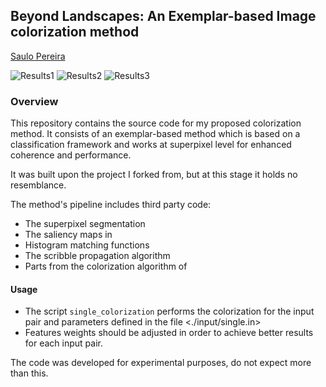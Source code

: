 ## Beyond Landscapes: An Exemplar-based Image colorization method ##
[Saulo Pereira](https://github.com/saulo-p)

![Results1](https://github.com/saulo-p/ImageColorization/blob/master/results/results1.png)
![Results2](https://github.com/saulo-p/ImageColorization/blob/master/results/results3.png)
![Results3](https://github.com/saulo-p/ImageColorization/blob/master/results/results4.png)

### Overview ###
This repository contains the source code for my proposed colorization method.
It consists of an exemplar-based method which is based on a classification framework and works at superpixel level for enhanced coherence and performance.

It was built upon the project I forked from, but at this stage it holds no resemblance.  

The method's pipeline includes third party code:
* The superpixel segmentation <Turbo>
* The saliency maps in <Saliency>
* Histogram matching functions 
* The scribble propagation algorithm <Levin>
* Parts from the colorization algorithm of <Gupta>


#### Usage ####
* The script ```single_colorization``` performs the colorization for the input pair and parameters defined in the file <./input/single.in>
* Features weights should be adjusted in order to achieve better results for each input pair.

The code was developed for experimental purposes, do not expect more than this.
